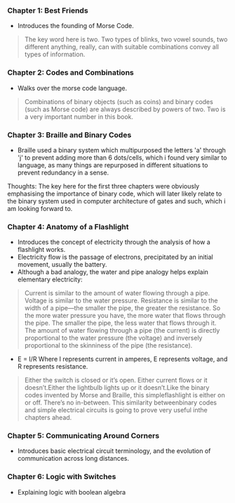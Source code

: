 ### Chapter 1: Best Friends
- Introduces the founding of Morse Code.
> The key word here is two. Two types of blinks, two vowel sounds, two different anything, really, can with suitable combinations convey all types of information.

### Chapter 2: Codes and Combinations
- Walks over the morse code language.
> Combinations of binary objects (such as coins) and binary codes (such as Morse code) are always described by powers of two. Two is a very important number in this book.

### Chapter 3: Braille and Binary Codes
- Braille used a binary system which multipurposed the letters 'a' through 'j' to prevent adding more than 6 dots/cells, which i found very similar to language, as many things are repurposed in different situations to prevent redundancy in a sense.

Thoughts: The key here for the first three chapters were obviously emphasising the importance of binary code, which will later likely relate to the binary system used in computer architecture of gates and such, which i am looking forward to. 

### Chapter 4: Anatomy of a Flashlight
- Introduces the concept of electricity through the analysis of how a flashlight works.
- Electricity flow is the passage of electrons, precipitated by an initial movement, usually the battery.
- Although a bad analogy, the water and pipe analogy helps explain elementary electricity:
> Current is similar to the amount of water flowing through a pipe. Voltage is similar to the water pressure. Resistance is similar to the width of a pipe—the smaller the pipe, the greater the resistance. So the more water pressure you have, the more water that flows through the pipe. The smaller the pipe, the less water that flows through it. The amount of water flowing through a pipe (the current) is directly proportional to the water pressure (the voltage) and inversely proportional to the skinniness of the pipe (the resistance).

- E = I/R 
Where I represents current in amperes, E represents voltage, and R represents resistance.

> Either the switch is closed or it’s open. Either current flows or it doesn’t.Either the lightbulb lights up or it doesn’t.Like the binary codes invented by Morse and Braille, this simpleflashlight is either on or off. There’s no in-between. This similarity betweenbinary codes and simple electrical circuits is going to prove very useful inthe chapters ahead.

### Chapter 5: Communicating Around Corners
- Introduces basic electrical circuit terminology, and the evolution of communication across long distances. 

### Chapter 6: Logic with Switches
- Explaining logic with boolean algebra